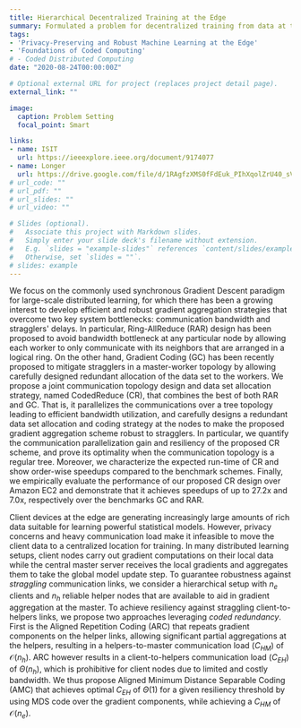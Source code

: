 ```yaml
---
title: Hierarchical Decentralized Training at the Edge
summary: Formulated a problem for decentralized training from data at the edge users, incorporating the challenges of straggling communications and limited communication bandwidth. 
tags:
- 'Privacy-Preserving and Robust Machine Learning at the Edge'
- 'Foundations of Coded Computing'
# - Coded Distributed Computing
date: "2020-08-24T00:00:00Z"

# Optional external URL for project (replaces project detail page).
external_link: ""

image:
  caption: Problem Setting  
  focal_point: Smart

links:
- name: ISIT
  url: https://ieeexplore.ieee.org/document/9174077
- name: Longer
  url: https://drive.google.com/file/d/1RAgfzXMS0fFdEuk_PIhXqolZrU40_sV8/view   
# url_code: ""
# url_pdf: ""
# url_slides: ""
# url_video: ""

# Slides (optional).
#   Associate this project with Markdown slides.
#   Simply enter your slide deck's filename without extension.
#   E.g. `slides = "example-slides"` references `content/slides/example-slides.md`.
#   Otherwise, set `slides = ""`.
# slides: example
---
```


We focus on the commonly used synchronous Gradient Descent paradigm for large-scale distributed learning, for which there has been a growing interest to develop efficient and robust gradient aggregation strategies that overcome two key system bottlenecks: communication bandwidth and stragglers' delays. In particular, Ring-AllReduce (RAR) design has been proposed to avoid bandwidth bottleneck at any particular node by allowing each worker to only communicate with its neighbors that are arranged in a logical ring. On the other hand, Gradient Coding (GC) has been recently proposed to mitigate stragglers in a master-worker topology by allowing carefully designed redundant allocation of the data set to the workers. We propose a joint communication topology design and data set allocation strategy, named CodedReduce (CR), that combines the best of both RAR and GC. That is, it parallelizes the communications over a tree topology leading to efficient bandwidth utilization, and carefully designs a redundant data set allocation and coding strategy at the nodes to make the proposed gradient aggregation scheme robust to stragglers. In particular, we quantify the communication parallelization gain and resiliency of the proposed CR scheme, and prove its optimality when the communication topology is a regular tree. Moreover, we characterize the expected run-time of CR and show order-wise speedups compared to the benchmark schemes. Finally, we empirically evaluate the performance of our proposed CR design over Amazon EC2 and demonstrate that it achieves speedups of up to 27.2x and 7.0x, respectively over the benchmarks GC and RAR.

Client devices at the edge are generating increasingly large amounts of rich data suitable for learning powerful statistical models. However, privacy concerns and heavy communication load make it infeasible to move the client data to a centralized location for training. In many distributed learning setups, client nodes carry out gradient computations on their local data while the central master server receives the local gradients and aggregates them to take the global model update step. To guarantee robustness against *straggling* communication links, we consider a hierarchical setup with $n_e$ clients and $n_h$ reliable helper nodes that are available to aid in gradient aggregation at the master. To achieve resiliency against straggling client-to-helpers links, we propose two approaches leveraging *coded redundancy*. First is the Aligned Repetition Coding (ARC) that repeats gradient components on the helper links, allowing  significant partial aggregations at the helpers, resulting in a helpers-to-master communication load ($C_{HM}$) of $\mathcal{O}(n_h)$. ARC however results in a client-to-helpers communication load ($C_{EH}$) of $\Theta(n_h)$, which is prohibitive for client nodes due to limited and costly bandwidth. We thus propose Aligned Minimum Distance Separable Coding (AMC) that achieves optimal $C_{EH}$ of $\Theta(1)$ for a given resiliency threshold by using MDS code over the gradient components, while achieving a $C_{HM}$ of $\mathcal{O}(n_e)$. 